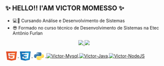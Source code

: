 <!--
**VtrMomesso/vtrmomesso** is a ✨ _special_ ✨ repository because its `README.md` (this file) appears on your GitHub profile.

Here are some ideas to get you started:

- 🔭 I’m currently working on ...
- 🌱 I’m currently learning ...
- 👯 I’m looking to collaborate on ...
- 🤔 I’m looking for help with ...
- 💬 Ask me about ...
- 📫 How to reach me: ...
- 😄 Pronouns: ...
- ⚡ Fun fact: ...
-->

## ✨ HELLO!! I'AM VICTOR MOMESSO ✨

- 💻🎇 Cursando Análise e Desenvolvimento de Sistemas
- 😎 Formado no curso técnico de Desenvolvimento de Sistemas na Etec Antônio Furlan 



<div align="center">
  <a href="https://github.com/VtrMomesso">
  <img height="180em" src="https://github-readme-stats.vercel.app/api?username=VtrMomesso&show_icons=true&theme=tokyonight&include_all_commits=true&count_private=true"/>
  <img height="180em" src="https://github-readme-stats.vercel.app/api/top-langs/?username=VtrMomesso&layout=compact&langs_count=7&theme=tokyonight"/>
</div>
  
<div style="display: inline_block"><br>
<!--  <img align="center" alt="Victor-Js" height="30" width="40" src="https://raw.githubusercontent.com/devicons/devicon/master/icons/javascript/javascript-plain.svg">
  <img align="center" alt="Victor-Ts" height="30" width="40" src="https://raw.githubusercontent.com/devicons/devicon/master/icons/typescript/typescript-plain.svg">
  <img align="center" alt="Victor-React" height="30" width="40" src="https://raw.githubusercontent.com/devicons/devicon/master/icons/react/react-original.svg">  -->
  <img align="center" alt="Victor-HTML" height="30" width="40" src="https://raw.githubusercontent.com/devicons/devicon/master/icons/html5/html5-original.svg">
  <img align="center" alt="Victor-CSS" height="30" width="40" src="https://raw.githubusercontent.com/devicons/devicon/master/icons/css3/css3-original.svg">
  <img align="center" alt="Victor-Python" height="30" width="40" src="https://raw.githubusercontent.com/devicons/devicon/master/icons/python/python-original.svg">
 <!-- <img align="center" alt="Victor-Csharp" height="30" width="40" src="https://raw.githubusercontent.com/devicons/devicon/master/icons/csharp/csharp-original.svg"> -->
  <img align="center" alt="Victor-Mysql" height="40" width="40" src="https://cdn.jsdelivr.net/gh/devicons/devicon/icons/mysql/mysql-original-wordmark.svg" />
  <img align="center" alt="Victor-Java" height="40" width="40" src="https://cdn.jsdelivr.net/gh/devicons/devicon/icons/java/java-original-wordmark.svg" />
 <!-- <img align="center" alt="Victor-Angular" height="40" width="40" src="https://cdn.jsdelivr.net/gh/devicons/devicon/icons/angularjs/angularjs-plain.svg" /> -->
  <img align="center" alt="Victor-NodeJS" height="40" width="40" src="https://cdn.jsdelivr.net/gh/devicons/devicon/icons/nodejs/nodejs-original.svg" />        
</div>
  
  ##
  
